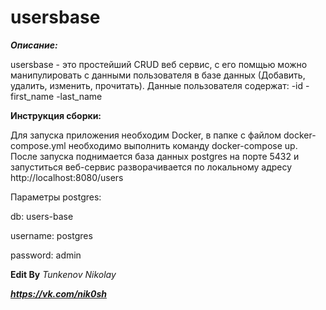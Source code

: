 # usersbase

***Описание:***

usersbase - это простейший CRUD веб сервис, с его помщью можно манипулировать с данными пользователя в базе данных (Добавить, удалить, изменить, прочитать).
Данные пользователя содержат:
-id
-first_name
-last_name


**Инструкция сборки:**

Для запуска приложения необходим Docker, в папке с файлом docker-compose.yml необходимо выполнить команду docker-compose up. 
После запуска поднимается база данных postgres на порте 5432 и запуститься веб-сервис разворачивается по локальному адресу http://localhost:8080/users

Параметры postgres:

db: users-base

username: postgres

password: admin


**Edit By** *Tunkenov Nikolay* 

***https://vk.com/nik0sh***
